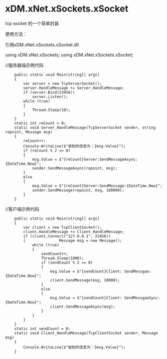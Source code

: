# xDM.xNet.xSockets.xSocket

tcp socket 的一个简单封装

使用方法：

引用xDM.xNet.xSockets.xSocket.dll

using xDM.xNet.xSockets;
using xDM.xNet.xSockets.xSocket;

//服务器端示例代码

		public static void Main(string[] args)
		{
			var server = new TcpServerSocket();
			server.HandleMessage += Server_HandleMessage;
			if (server.Bind(23456))
				server.Listen();
			while (true)
			{
				Thread.Sleep(10);
			}
		}
		static int reCount = 0;
		static void Server_HandleMessage(TcpServerSocket sender, string repoint, Message msg)
		{
			reCount++;
			Console.WriteLine($"收到的信息为：{msg.Value}");
			if (reCount % 2 == 0)
			{
				msg.Value = $"{reCount}Server:SendMessageAsync:{DateTime.Now}";
				sender.SendMessageAsync(repoint, msg);
			}
			else
			{
				msg.Value = $"{reCount}Server:SendMessage:{DateTime.Now}";
				sender.SendMessage(repoint, msg, 100000);
			}
		}

//客户端示例代码

		public static void Main(string[] args)
		{
			var client = new TcpClientSocket();
			client.HandleMessage += Client_HandleMessage;
			if (client.Connect("127.0.0.1", 23456))
			{				Message msg = new Message();
				while (true)
				{
					sendCount++;
					Thread.Sleep(1000);
					if (sendCount % 2 == 0)
					{
						msg.Value = $"{sendCount}Client: SendMessgae:{DateTime.Now}";
						client.SendMessage(msg, 10000);
					}
					else
					{
						msg.Value = $"{sendCount}Client: SendMessgaeSync:{DateTime.Now}";
						client.SendMessageAsync(msg);
					}
				}
			}
		}
		static int sendCount = 0;
		static void Client_HandleMessage(TcpClientSocket sender, Message msg)
		{
			Console.WriteLine($"收到的信息为：{msg.Value}");
		}

